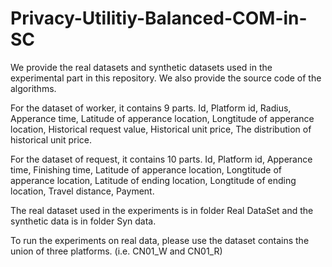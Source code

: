 # Privacy-Utilitiy-Balanced-COM-in-SC

We provide the real datasets and synthetic datasets used in the experimental part in this repository. We also provide the source code of the algorithms. 

For the dataset of worker, it contains 9 parts. Id, Platform id, Radius, Apperance time, Latitude of apperance location, Longtitude of apperance location, Historical request value, Historical unit price, The distribution of historical unit price.

For the dataset of request, it contains 10 parts. Id, Platform id, Apperance time, Finishing time, Latitude of apperance location, Longtitude of apperance location, Latitude of ending location, Longtitude of ending location, Travel distance, Payment.

The real dataset used in the experiments is in folder Real DataSet and the synthetic data is in folder Syn data.

To run the experiments on real data, please use the dataset contains the union of three platforms. (i.e. CN01_W and CN01_R)
